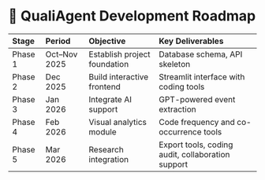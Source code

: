 # 🧭 QualiAgent Development Roadmap

| Stage   | Period       | Objective                    | Key Deliverables                                  |
| :------ | :----------- | :--------------------------- | :------------------------------------------------ |
| Phase 1 | Oct–Nov 2025 | Establish project foundation | Database schema, API skeleton                     |
| Phase 2 | Dec 2025     | Build interactive frontend   | Streamlit interface with coding tools             |
| Phase 3 | Jan 2026     | Integrate AI support         | GPT-powered event extraction                      |
| Phase 4 | Feb 2026     | Visual analytics module      | Code frequency and co-occurrence tools            |
| Phase 5 | Mar 2026     | Research integration         | Export tools, coding audit, collaboration support |